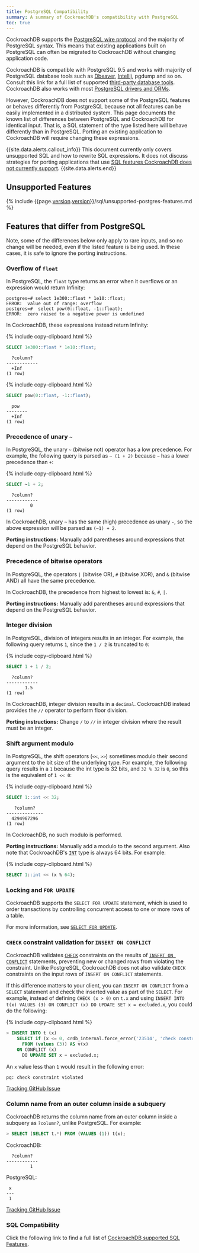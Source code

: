 ```yaml
---
title: PostgreSQL Compatibility
summary: A summary of CockroachDB's compatibility with PostgreSQL
toc: true
---
```


CockroachDB supports the [PostgreSQL wire protocol](https://www.postgresql.org/docs/current/protocol.html) and the majority of PostgreSQL syntax. This means that existing applications built on PostgreSQL can often be migrated to CockroachDB without changing application code.

CockroachDB is compatible with PostgreSQL 9.5 and works with majority of PostgreSQL database tools such as [Dbeaver](dbeaver.html), [Intellij](intellij-idea.html), pgdump and so on. Consult this link for a full list of supported [third-party database tools](third-party-database-tools.html). CockroachDB also works with most [PostgreSQL drivers and ORMs](hello-world-example-apps.html).

However, CockroachDB does not support some of the PostgreSQL features or behaves differently from PostgreSQL because not all features can be easily implemented in a distributed system. This page documents the known list of differences between PostgreSQL and CockroachDB for identical input. That is, a SQL statement of the type listed here will behave differently than in PostgreSQL. Porting an existing application to CockroachDB will require changing these expressions.

{{site.data.alerts.callout_info}}
This document currently only covers unsupported SQL and how to rewrite SQL expressions. It does not discuss strategies for porting applications that use <a href="sql-feature-support.html">SQL features CockroachDB does not currently support</a>.
{{site.data.alerts.end}}

## Unsupported Features

{% include {{page.[version](cluster-settings.html#setting-version).[version](cluster-settings.html#setting-version)}}/sql/unsupported-postgres-features.md %}

## Features that differ from PostgreSQL

Note, some of the differences below only apply to rare inputs, and so no change will be needed, even if the listed feature is being used. In these cases, it is safe to ignore the porting instructions.

### Overflow of `float`

In PostgreSQL, the `float` type returns an error when it overflows or an expression would return Infinity:

~~~
postgres=# select 1e300::float * 1e10::float;
ERROR:  value out of range: overflow
postgres=#  select pow(0::float, -1::float);
ERROR:  zero raised to a negative power is undefined
~~~

In CockroachDB, these expressions instead return Infinity:

{% include copy-clipboard.html %}
~~~ sql
SELECT 1e300::float * 1e10::float;
~~~

~~~
  ?column?
------------
  +Inf
(1 row)
~~~

{% include copy-clipboard.html %}
~~~ sql
SELECT pow(0::float, -1::float);
~~~

~~~
  pow
--------
  +Inf
(1 row)
~~~

### Precedence of unary `~`

In PostgreSQL, the unary `~` (bitwise not) operator has a low precedence. For example, the following query is parsed as `~ (1 + 2)` because `~` has a lower precedence than `+`:

{% include copy-clipboard.html %}
~~~ sql
SELECT ~1 + 2;
~~~

~~~
  ?column?
------------
         0
(1 row)
~~~

In CockroachDB, unary `~` has the same (high) precedence as unary `-`, so the above expression will be parsed as `(~1) + 2`.

**Porting instructions:** Manually add parentheses around expressions that depend on the PostgreSQL behavior.

### Precedence of bitwise operators

In PostgreSQL, the operators `|` (bitwise OR), `#` (bitwise XOR), and `&` (bitwise AND) all have the same precedence.

In CockroachDB, the precedence from highest to lowest is: `&`, `#`, `|`.

**Porting instructions:** Manually add parentheses around expressions that depend on the PostgreSQL behavior.

### Integer division

In PostgreSQL, division of integers results in an integer. For example, the following query returns `1`, since the `1 / 2` is truncated to `0`:

{% include copy-clipboard.html %}
~~~ sql
SELECT 1 + 1 / 2;
~~~

~~~
  ?column?
------------
       1.5
(1 row)
~~~

In CockroachDB, integer division results in a `decimal`. CockroachDB instead provides the `//` operator to perform floor division.

**Porting instructions:** Change `/` to `//` in integer division where the result must be an integer.

### Shift argument modulo

In PostgreSQL, the shift operators (`<<`, `>>`) sometimes modulo their second argument to the bit size of the underlying type. For example, the following query results in a `1` because the int type is 32 bits, and `32 % 32` is `0`, so this is the equivalent of `1 << 0`:

{% include copy-clipboard.html %}
~~~ sql
SELECT 1::int << 32;
~~~

~~~
   ?column?
--------------
  4294967296
(1 row)
~~~

In CockroachDB, no such modulo is performed.

**Porting instructions:** Manually add a modulo to the second argument. Also note that CockroachDB's [`INT`](int.html) type is always 64 bits. For example:

{% include copy-clipboard.html %}
~~~ sql
SELECT 1::int << (x % 64);
~~~

### Locking and `FOR UPDATE`

CockroachDB supports the `SELECT FOR UPDATE` statement, which is used to order transactions by controlling concurrent access to one or more rows of a table.

For more information, see [`SELECT FOR UPDATE`](select-for-update.html).

### `CHECK` constraint validation for `INSERT ON CONFLICT`

CockroachDB validates [`CHECK`](check.html) constraints on the results of [`INSERT ON CONFLICT`](insert.html#on-conflict-clause) statements, preventing new or changed rows from violating the constraint. Unlike PostgreSQL, CockroachDB does not also validate `CHECK` constraints on the input rows of `INSERT ON CONFLICT` statements.

If this difference matters to your client, you can `INSERT ON CONFLICT` from a `SELECT` statement and check the inserted value as part of the `SELECT`. For example, instead of defining `CHECK (x > 0)` on `t.x` and using `INSERT INTO t(x) VALUES (3) ON CONFLICT (x) DO UPDATE SET x = excluded.x`, you could do the following:

{% include copy-clipboard.html %}
~~~ sql
> INSERT INTO t (x)
    SELECT if (x <= 0, crdb_internal.force_error('23514', 'check constraint violated'), x)
      FROM (values (3)) AS v(x)
    ON CONFLICT (x)
      DO UPDATE SET x = excluded.x;
~~~

An `x` value less than `1` would result in the following error:

~~~
pq: check constraint violated
~~~

[Tracking GitHub Issue](https://github.com/cockroachdb/cockroach/issues/35370)

### Column name from an outer column inside a subquery

CockroachDB returns the column name from an outer column inside a subquery as `?column?`, unlike PostgreSQL. For example:

~~~ sql
> SELECT (SELECT t.*) FROM (VALUES (1)) t(x);
~~~

CockroachDB:

~~~
  ?column?
------------
         1
~~~

PostgreSQL:

~~~
 x
---
 1
~~~

[Tracking GitHub Issue](https://github.com/cockroachdb/cockroach/issues/46563)

### SQL Compatibility

Click the following link to find a full list of [CockroachDB supported SQL Features](sql-feature-support.html).
